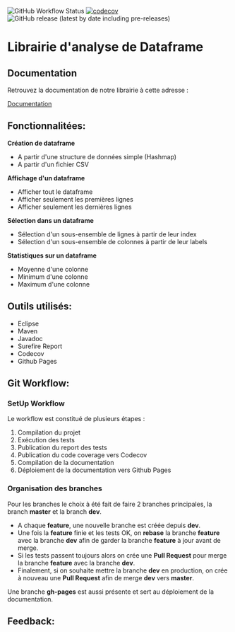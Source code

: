 ![GitHub Workflow Status](https://img.shields.io/github/workflow/status/ennes/lib-analyse-devops/CI) [![codecov](https://codecov.io/gh/EnneS/lib-analyse-devops/branch/master/graph/badge.svg?token=789XG0IDJT)](https://codecov.io/gh/EnneS/lib-analyse-devops) ![GitHub release (latest by date including pre-releases)](https://img.shields.io/github/v/release/ennes/lib-analyse-devops?include_prereleases)

<h1>Librairie d'analyse de Dataframe</h1>

<h2>Documentation</h2>
Retrouvez la documentation de notre librairie à cette adresse : 

[Documentation](https://ennes.github.io/lib-analyse-devops)

<h2>Fonctionnalitées:</h2>

**Création de dataframe**
- A partir d'une structure de données simple (Hashmap)
- A partir d'un fichier CSV

**Affichage d'un dataframe**
 - Afficher tout le dataframe
 - Afficher seulement les premières lignes
 - Afficher seulement les dernières lignes
 
**Sélection dans un dataframe**
- Sélection d'un sous-ensemble de lignes à partir de leur index
- Sélection d'un sous-ensemble de colonnes à partir de leur labels

**Statistiques sur un dataframe**
- Moyenne d'une colonne
- Minimum d'une colonne
- Maximum d'une colonne

<h2>Outils utilisés:</h2>

- Eclipse
- Maven
- Javadoc
- Surefire Report
- Codecov
- Github Pages

<h2>Git Workflow:</h2>
<h3>SetUp Workflow</h3>
Le workflow est constitué de plusieurs étapes :

1. Compilation du projet
2. Exécution des tests
3. Publication du report des tests
4. Publication du code coverage vers Codecov
5. Compilation de la documentation
6. Déploiement de la documentation vers Github Pages

<h3>Organisation des branches</h3>

Pour les branches le choix à été fait de faire 2 branches principales, la branch **master** et la branch **dev**. 
- A chaque **feature**, une nouvelle branche est créée depuis **dev**.
- Une fois la **feature** finie et les tests OK, on **rebase** la branche **feature** avec la branche **dev** afin de garder la branche **feature** à jour avant de merge.
- Si les tests passent toujours alors on crée une **Pull Request** pour merge la branche **feature** avec la branche **dev**.
- Finalement, si on souhaite mettre la branche **dev** en production, on crée à nouveau une **Pull Request** afin de merge **dev** vers **master**.

Une branche **gh-pages** est aussi présente et sert au déploiement de la documentation.

<h2>Feedback:</h2>
